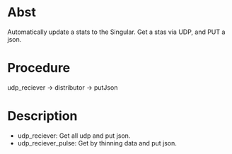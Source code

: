 # Abst
Automatically update a stats to the Singular.
Get a stas via UDP, and PUT a json.

# Procedure
udp_reciever -> distributor -> putJson

# Description
- udp_reciever: Get all udp and put json.
- udp_reciever_pulse: Get by thinning data and put json.
